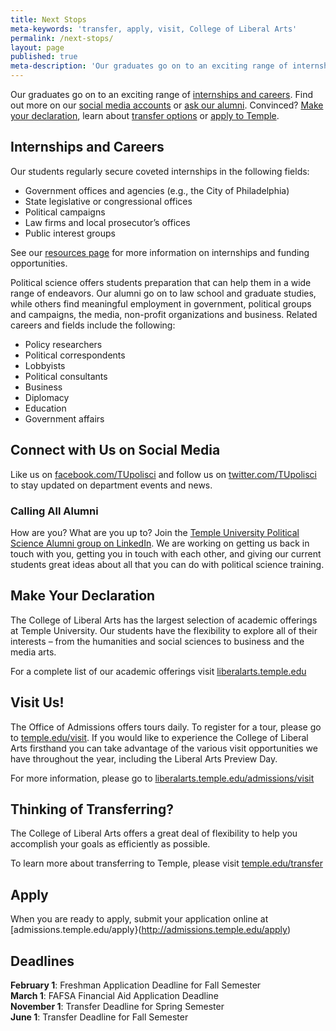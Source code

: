 ```yaml
---
title: Next Stops
meta-keywords: 'transfer, apply, visit, College of Liberal Arts'
permalink: /next-stops/
layout: page
published: true
meta-description: 'Our graduates go on to an exciting range of internships and careers. '
---
```

Our graduates go on to an exciting range of [internships and careers](#internships-and-careers). Find out more on our [social media accounts](#connect-with-us-on-social-media) or [ask our alumni](#calling-all-alumni). Convinced? [Make your declaration](#make-your-declaration), learn about [transfer options](#thinking-of-transferring) or [apply to Temple](#apply). 

## Internships and Careers

Our students regularly secure coveted internships in the following fields:

- Government offices and agencies (e.g., the City of Philadelphia)
- State legislative or congressional offices
- Political campaigns
- Law firms and local prosecutor’s offices
- Public interest groups

See our [resources page](/political-science/resources#undergraduate-internships) for more information on internships and funding opportunities.

Political science offers students preparation that can help them in a wide range of endeavors. Our alumni go on to law school and graduate studies, while others find meaningful employment in government, political groups and campaigns, the media, non-profit organizations and business. Related careers and fields include the following:

- Policy researchers
- Political correspondents
- Lobbyists
- Political consultants
- Business
- Diplomacy
- Education
- Government affairs

## Connect with Us on Social Media

Like us on [facebook.com/TUpolisci](https://www.facebook.com/TUpolisci/) and follow us on [twitter.com/TUpolisci](https://twitter.com/TUpolisci) to stay updated on department events and news.

### Calling All Alumni

How are you? What are you up to? Join the [Temple University Political Science Alumni group on LinkedIn](https://www.linkedin.com/groups/3823848/profile). We are working on getting us back in touch with you, getting you in touch with each other, and giving our current students great ideas about all that you can do with political science training.

## Make Your Declaration

The College of Liberal Arts has the largest selection of academic offerings at Temple University. Our students have the flexibility to explore all of their interests – from the humanities and social sciences to business and the media arts.

For a complete list of our academic offerings visit [liberalarts.temple.edu](http://liberalarts.temple.edu)

## Visit Us!

The Office of Admissions offers tours daily. To register for a tour, please go to [temple.edu/visit](http://temple.edu/visit). If you would like to experience the College of Liberal Arts firsthand you can take advantage of the various visit opportunities we have throughout the year, including the Liberal Arts Preview Day.

For more information, please go to [liberalarts.temple.edu/admissions/visit](http://liberalarts.temple.edu/admissions/visit)

## Thinking of Transferring?
 
The College of Liberal Arts offers a great deal of flexibility to help you accomplish your goals as efficiently as possible.

To learn more about transferring to Temple, please visit [temple.edu/transfer](http://temple.edu/transfer)

## Apply

When you are ready to apply, submit your application online at [admissions.temple.edu/apply}(http://admissions.temple.edu/apply)

## Deadlines

**February 1**: Freshman Application Deadline for Fall Semester<br>
**March 1**: FAFSA Financial Aid Application Deadline<br>
**November 1**: Transfer Deadline for Spring Semester<br>
**June 1**: Transfer Deadline for Fall Semester

